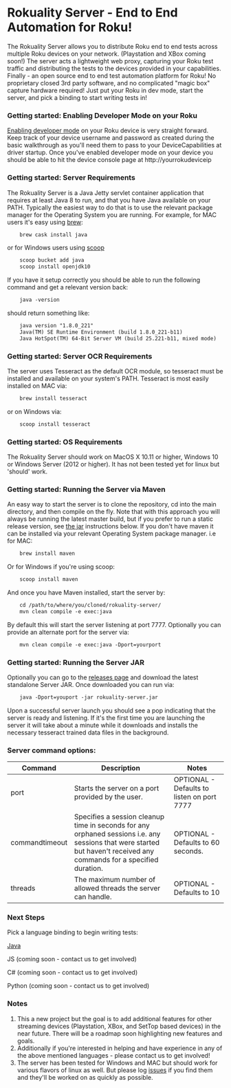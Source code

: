 # Rokuality Server - End to End Automation for Roku!

The Rokuality Server allows you to distribute Roku end to end tests across multiple Roku devices on your network. (Playstation and XBox coming soon!) The server acts a lightweight web proxy, capturing your Roku test traffic and distributing the tests to the devices provided in your capabilities. Finally - an open source end to end test automation platform for Roku! No proprietary closed 3rd party software, and no complicated "magic box" capture hardware required! Just put your Roku in dev mode, start the server, and pick a binding to start writing tests in!

### Getting started: Enabling Developer Mode on your Roku
[Enabling developer mode](https://blog.roku.com/developer/developer-setup-guide) on your Roku device is very straight forward. Keep track of your device username and password as created during the basic walkthrough as you'll need them to pass to your DeviceCapabilities at driver startup. Once you've enabled developer mode on your device you should be able to hit the device console page at http://yourrokudeviceip

### Getting started: Server Requirements
The Rokuality Server is a Java Jetty servlet container application that requires at least Java 8 to run, and that you have Java available on your PATH. Typically the easiest way to do that is to use the relevant package manager for the Operating System you are running. For example, for MAC users it's easy using [brew](https://brew.sh/):
```xml
    brew cask install java
```
or for Windows users using [scoop](https://scoop.sh/)
```xml
    scoop bucket add java
    scoop install openjdk10
```

If you have it setup correctly you should be able to run the following command and get a relevant version back:
```xml
    java -version
```
should return something like:

```xml
    java version "1.8.0_221"
    Java(TM) SE Runtime Environment (build 1.8.0_221-b11)
    Java HotSpot(TM) 64-Bit Server VM (build 25.221-b11, mixed mode)
```

### Getting started: Server OCR Requirements
The server uses Tesseract as the default OCR module, so tesseract must be installed and available on your system's PATH. Tesseract is most easily installed on MAC via:
```xml
    brew install tesseract
```
or on Windows via:
```xml
    scoop install tesseract
```

### Getting started: OS Requirements
The Rokuality Server should work on MacOS X 10.11 or higher, Windows 10 or Windows Server (2012 or higher). It has not been tested yet for linux but 'should' work.

### Getting started: Running the Server via Maven
An easy way to start the server is to clone the repository, cd into the main directory, and then compile on the fly. Note that with this approach you will always be running the latest master build, but if you prefer to run a static release version, see [the jar](#getting-started-running-the-server-jar) instructions below. If you don't have maven it can be installed via your relevant Operating System package manager. i.e for MAC:
```xml
    brew install maven
```
Or for Windows if you're using scoop:
```xml
    scoop install maven
```
And once you have Maven installed, start the server by:

```xml
    cd /path/to/where/you/cloned/rokuality-server/
    mvn clean compile -e exec:java
```
By default this will start the server listening at port 7777. Optionally you can provide an alternate port for the server via:
```xml
    mvn clean compile -e exec:java -Dport=yourport
```

### Getting started: Running the Server JAR
Optionally you can go to the [releases page](https://github.com/rokuality/rokuality-server/releases) and download the latest standalone Server JAR. Once downloaded you can run via:
```xml
    java -Dport=youport -jar rokuality-server.jar
```

Upon a successful server launch you should see a pop indicating that the server is ready and listening. If it's the first time you are launching the server it will take about a minute while it downloads and installs the necessary tesseract trained data files in the background.

### Server command options:
| Command  | Description | Notes |
| ------------- | ------------- | ------------- |
| port | Starts the server on a port provided by the user.  | OPTIONAL - Defaults to listen on port 7777 |
| commandtimeout | Specifies a session cleanup time in seconds for any orphaned sessions i.e. any sessions that were started but haven't received any commands for a specified duration.  | OPTIONAL - Defaults to 60 seconds. |
| threads | The maximum number of allowed threads the server can handle. | OPTIONAL - Defaults to 10

### Next Steps
Pick a language binding to begin writing tests:

[Java](https://github.com/rokuality/rokuality-java)

JS (coming soon - contact us to get involved)

C# (coming soon - contact us to get involved)

Python (coming soon - contact us to get involved)


### Notes
1. This a new project but the goal is to add additional features for other streaming devices (Playstation, XBox, and SetTop based devices) in the near future. There will be a roadmap soon highlighting new features and goals.
2. Additionally if you're interested in helping and have experience in any of the above mentioned languages - please contact us to get involved!
3. The server has been tested for Windows and MAC but should work for various flavors of linux as well. But please log [issues](https://github.com/rokuality/rokuality-server/issues) if you find them and they'll be worked on as quickly as possible.